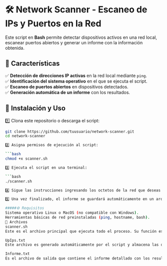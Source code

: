 # 🛠 Network Scanner - Escaneo de IPs y Puertos en la Red  

Este script en **Bash** permite detectar dispositivos activos en una red local, escanear puertos abiertos y generar un informe con la información obtenida.  

## 📌 Características  

✅ **Detección de direcciones IP activas** en la red local mediante `ping`.  
✅ **Identificación del sistema operativo** en el que se ejecuta el script.  
✅ **Escaneo de puertos abiertos** en dispositivos detectados.  
✅ **Generación automática de un informe** con los resultados.  

## 🚀 Instalación y Uso  

1️⃣ Clona este repositorio o descarga el script:  

```bash
git clone https://github.com/tuusuario/network-scanner.git
cd network-scanner

2️⃣ Asigna permisos de ejecución al script:

```bash
chmod +x scanner.sh

3️⃣ Ejecuta el script en una terminal:

```bash
./scanner.sh

4️⃣ Sigue las instrucciones ingresando los octetos de la red que deseas escanear.

5️⃣ Una vez finalizado, el informe se guardará automáticamente en un archivo Informe.txt.

#####⚙️ Requisitos
Sistema operativo Linux o MacOS (no compatible con Windows).
Herramientas básicas de red preinstaladas (ping, hostname, bash).
📂 Archivos
scanner.sh
Este es el archivo principal que ejecuta todo el proceso. Su función es escanear la red local en busca de dispositivos activos, identificar puertos abiertos y generar un informe con los resultados.

UpIps.txt
Este archivo es generado automáticamente por el script y almacena las direcciones IP activas detectadas durante el escaneo de la red.

Informe.txt
Es el archivo de salida que contiene el informe detallado con los resultados del escaneo, incluyendo las IPs activas y los puertos abiertos de cada una.



